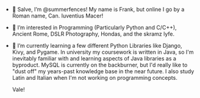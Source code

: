 - 👋 Salve, I’m @summerfences! My name is Frank, but online I go by a Roman name, Can. Iuventius Macer! 
- 👀 I’m interested in Programming (Particularly Python and C/C++), Ancient Rome, DSLR Photography, Hondas, and the skramz lyfe.
- 🌱 I’m currently learning a few different Python Libraries like Django, Kivy, and Pygame. In university my coursework is written in Java, so I'm inevitably familiar with and learning aspects of Java libraries as a byproduct. MySQL is currently on the backburner, but I'd really like to "dust off" my years-past knowledge base in the near future. I also study Latin and Italian when I'm not working on programming concepts.

    Vale!
<!---
summerfences/summerfences is a ✨ special ✨ repository because its `README.md` (this file) appears on your GitHub profile.
You can click the Preview link to take a look at your changes.
--->
